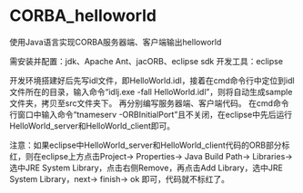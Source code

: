 # CORBA_helloworld
使用Java语言实现CORBA服务器端、客户端输出helloworld

需安装并配置：jdk、Apache Ant、jacORB、eclipse sdk
开发工具：eclipse

开发环境搭建好后先写idl文件，即HelloWorld.idl，接着在cmd命令行中定位到idl文件所在的目录，输入命令“idlj.exe -fall HelloWorld.idl”，则将自动生成sample文件夹，拷贝至src文件夹下。
再分别编写服务器端、客户端代码。
在cmd命令行窗口中输入命令“tnameserv -ORBInitialPort”且不关闭，在eclipse中先后运行HelloWorld_server和HelloWorld_client即可。

注意：如果eclipse中HelloWorld_server和HelloWorld_client代码的ORB部分标红，则在eclipse上方点击Project-> Properties-> Java Build Path-> Libraries-> 选中JRE System Library，点击右侧Remove，再点击Add Library，选中JRE System Library，next-> finish-> ok 即可，代码就不标红了。
